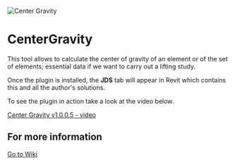 ![Center Gravity](https://repository-images.githubusercontent.com/370456454/adb45d00-bca0-11eb-9ce3-599c150c03ec)

# CenterGravity

This tool allows to calculate the center of gravity of an element or of the set of elements; essential data if we want to carry out a lifting study.

Once the plugin is installed, the **JDS** tab will appear in Revit which contains this and all the author's solutions.

To see the plugin in action take a look at the video below.

[Center Gravity v1.0.0.5 - video](https://www.youtube.com/watch?v=g3n9bS06vp8)

## For more information 
[Go to Wiki](https://github.com/JuanDaniel/CenterGravity/wiki/Home)
